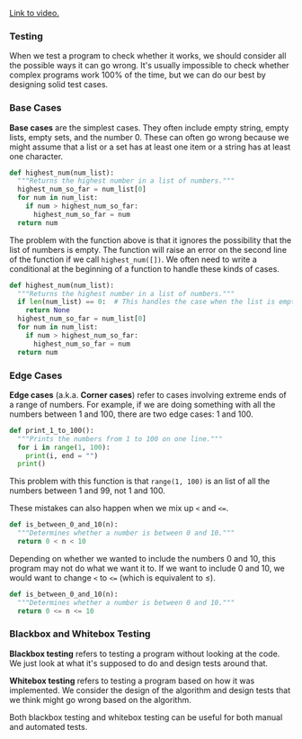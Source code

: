 [Link to video.](https://www.youtube.com/watch?v=fjH0NI7Wg28&list=PLVD25niNi0Bm4sxSLHOMjqB7ZTPb7Bjxf&index=11)

### Testing

When we test a program to check whether it works, we should consider all the possible ways it can go wrong. It's usually impossible to check whether complex programs work 100% of the time, but we can do our best by designing solid test cases.

### Base Cases

**Base cases** are the simplest cases. They often include empty string, empty lists, empty sets, and the number 0. These can often go wrong because we might assume that a list or a set has at least one item or a string has at least one character.

```python
def highest_num(num_list):
  """Returns the highest number in a list of numbers."""
  highest_num_so_far = num_list[0]
  for num in num_list:
    if num > highest_num_so_far:
      highest_num_so_far = num
  return num
```

The problem with the function above is that it ignores the possibility that the list of numbers is empty. The function will raise an error on the second line of the function if we call `highest_num([])`. We often need to write a conditional at the beginning of a function to handle these kinds of cases.

```python
def highest_num(num_list):
  """Returns the highest number in a list of numbers."""
  if len(num_list) == 0:  # This handles the case when the list is empty
    return None
  highest_num_so_far = num_list[0]
  for num in num_list:
    if num > highest_num_so_far:
      highest_num_so_far = num
  return num
```


### Edge Cases

**Edge cases** (a.k.a. **Corner cases**) refer to cases involving extreme ends of a range of numbers. For example, if we are doing something with all the numbers between 1 and 100, there are two edge cases: 1 and 100.

```python
def print_1_to_100():
  """Prints the numbers from 1 to 100 on one line."""
  for i in range(1, 100):
    print(i, end = "")
  print()
```

This problem with this function is that `range(1, 100)` is an list of all the numbers between 1 and 99, not 1 and 100. 

These mistakes can also happen when we mix up `<` and `<=`.

```python
def is_between_0_and_10(n):
  """Determines whether a number is between 0 and 10."""
  return 0 < n < 10
```

Depending on whether we wanted to include the numbers 0 and 10, this program may not do what we want it to. If we want to include 0 and 10, we would want to change `<` to `<=` (which is equivalent to ≤).

```python
def is_between_0_and_10(n):
  """Determines whether a number is between 0 and 10."""
  return 0 <= n <= 10
```

### Blackbox and Whitebox Testing

**Blackbox testing** refers to testing a program without looking at the code. We just look at what it's supposed to do and design tests around that.

**Whitebox testing** refers to testing a program based on how it was implemented. We consider the design of the algorithm and design tests that we think might go wrong based on the algorithm.

Both blackbox testing and whitebox testing can be useful for both manual and automated tests.
